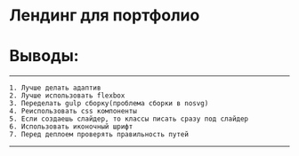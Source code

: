 # Лендинг для портфолио

# Выводы:   
***
    1. Лучше делать адаптив
    2. Лучше использовать flexbox
    3. Переделать gulp сборку(проблема сборки в nosvg)
    4. Реиспользовать css компоненты
    5. Если создаешь слайдер, то классы писать сразу под слайдер
    6. Использовать иконочный шрифт
    7. Перед деплоем проверять правильность путей
***
